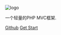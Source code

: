 ![logo](https://github.com/bunniescc/media/blob/master/php.png?raw=true)

一个轻量的PHP MVC框架.

[Github](https://github.com/IvanLuLyf/BunnyPHP)
[Get Start](#bunnyphp)